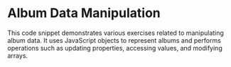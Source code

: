 # Album Data Manipulation

This code snippet demonstrates various exercises related to manipulating album data. It uses JavaScript objects to represent albums and performs operations such as updating properties, accessing values, and modifying arrays.
